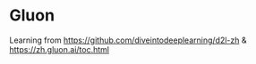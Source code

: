 # Gluon
Learning from https://github.com/diveintodeeplearning/d2l-zh &amp; https://zh.gluon.ai/toc.html
